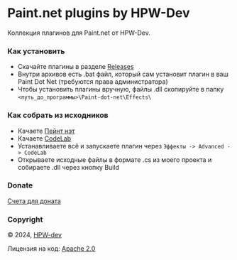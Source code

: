 # Paint.net plugins by HPW-Dev

Коллекция плагинов для Paint.net от HPW-Dev.

### Как установить
- Скачайте плагины в разделе [Releases](https://github.com/HPW-dev/PDN-Plugins-by-HPW-Dev/releases)
- Внутри архивов есть .bat файл, который сам установит плагин в ваш Paint Dot Net (требуются права администратора)
- Чтобы установить плагины вручную, файлы .dll скопируйте в папку ```<путь_до_программы>\Paint-dot-net\Effects\```

### Как собрать из исходников
- Качаете [Пейнт нэт](https://www.getpaint.net/download.html)
- Качаете [CodeLab](https://www.boltbait.com/pdn/CodeLab/)
- Устанавливаете всё и запускаете плагин через ```Эффекты -> Advanced -> CodeLab```
- Открываете исходные файлы в формате .cs из моего проекта и собираете .dll через кнопку Build

### Donate
[Счета для доната](donate.md)

### Copyright
© 2024, [HPW-dev](mailto:hpwdev0@gmail.com)

Лицензия на код: [Apache 2.0](LICENSE.txt)
